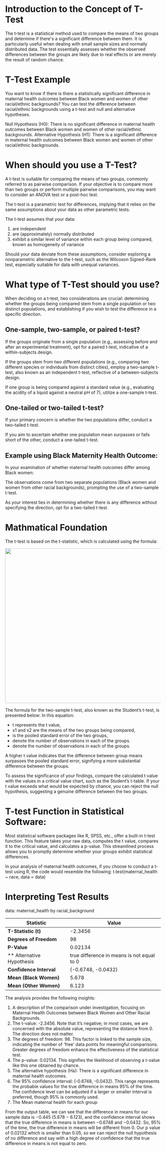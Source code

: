 # Introduction to the Concept of T-Test

The t-test is a statistical method used to compare the means of two groups and determine if there's a significant difference between them. 
It is particularly useful when dealing with small sample sizes and normally distributed data.
The test essentially assesses whether the observed differences between the groups are likely due to real effects or are merely the result of random chance.

# T-Test Example
 You want to know if there is there a statistically significant difference in maternal health outcomes between Black women and women of other racial/ethnic backgrounds? 
 You can test the difference between racial/ethnic backgrounds using a t-test and null and alternative hypotheses.

Null Hypothesis (H0): There is no significant difference in maternal health outcomes between Black women and women of other racial/ethnic backgrounds.
Alternative Hypothesis (H1): There is a significant difference in maternal health outcomes between Black women and women of other racial/ethnic backgrounds.

# When should you use a T-Test?

A t-test is suitable for comparing the means of two groups, commonly referred to as pairwise comparison. If your objective is to compare more than two groups or perform multiple pairwise comparisons, you may want to consider an ANOVA test or a post-hoc test.

The t-test is a parametric test for differences, implying that it relies on the same assumptions about your data as other parametric tests. 

The t-test assumes that your data:
1. are independent
2. are (approximately) normally distributed
3. exhibit a similar level of variance within each group being compared, known as homogeneity of variance
   
Should your data deviate from these assumptions, consider exploring a nonparametric alternative to the t-test, such as the Wilcoxon Signed-Rank test, especially suitable for data with unequal variances.

# What type of T-Test should you use?
When deciding on a t-test, two considerations are crucial: determining whether the groups being compared stem from a single population or two distinct populations, and establishing if you wish to test the difference in a specific direction.

## One-sample, two-sample, or paired t-test?

If the groups originate from a single population (e.g., assessing before and after an experimental treatment), opt for a paired t-test, indicative of a within-subjects design.

If the groups stem from two different populations (e.g., comparing two different species or individuals from distinct cities), employ a two-sample t-test, also known as an independent t-test, reflective of a between-subjects design.

If one group is being compared against a standard value (e.g., evaluating the acidity of a liquid against a neutral pH of 7), utilize a one-sample t-test.

## One-tailed or two-tailed t-test?

If your primary concern is whether the two populations differ, conduct a two-tailed t-test.

If you aim to ascertain whether one population mean surpasses or falls short of the other, conduct a one-tailed t-test.

## Example using Black Maternity Health Outcome:

In your examination of whether maternal health outcomes differ among Black women:

The observations come from two separate populations (Black women and women from other racial backgrounds), prompting the use of a two-sample t-test.

As your interest lies in determining whether there is any difference without specifying the direction, opt for a two-tailed t-test.


# Mathmatical Foundation

The t-test is based on the t-statistic, which is calculated using the formula:

<img src="https://www.google.com/url?sa=i&url=https%3A%2F%2Fmicrobenotes.com%2Ft-test%2F&psig=AOvVaw2CXj630t3V5uOzyttM-5lj&ust=1704817879452000&source=images&cd=vfe&opi=89978449&ved=0CBIQjRxqFwoTCMigv9ibzoMDFQAAAAAdAAAAABAD.png" width="700" height="500">

The formula for the two-sample t-test, also known as the Student’s t-test, is presented below:
In this equation:

- t represents the t value,
- x1 and x2 are the means of the two groups being compared,
- is the pooled standard error of the two groups,
- denote the number of observations in each of the groups.
- denote the number of observations in each of the groups.
  
A higher t value indicates that the difference between group means surpasses the pooled standard error, signifying a more substantial difference between the groups.

To assess the significance of your findings, compare the calculated t value with the values in a critical value chart, such as the Student’s t-table. If your t value exceeds what would be expected by chance, you can reject the null hypothesis, suggesting a genuine difference between the two groups.

# T-test Function in Statistical Software:

Most statistical software packages like R, SPSS, etc., offer a built-in t-test function. This feature takes your raw data, computes the t value, compares it to the critical value, and calculates a p-value. This streamlined process allows you to promptly determine whether your groups exhibit statistical differences.

In your analysis of maternal health outcomes, if you choose to conduct a t-test using R, the code would resemble the following:
t.test(maternal_health ~ race, data = data)

# Interpreting Test Results

data:  maternal_health by racial_background

| Statistic               | Value       |
|-------------------------|-------------|
| **T-Statistic (t)**      | -2.3456     |
| **Degrees of Freedom**   | 98          |
| **P-Value**              | 0.02134     |
|** Alternative Hypothesis | true difference in means is not equal to 0|
| **Confidence Interval**  | (-0.6748, -0.0432) |
| **Mean (Black Women)**   | 5.678       |
| **Mean (Other Women)**   | 6.123       |

The analysis provides the following insights:
1. A description of the comparison under investigation, focusing on Maternal Health Outcomes between Black Women and Other Racial Backgrounds.
2. The t-value: -2.3456. Note that it’s negative; in most cases, we are concerned with the absolute value, representing the distance from 0. The direction does not matter.
3. The degrees of freedom: 98. This factor is linked to the sample size, indicating the number of 'free' data points for meaningful comparisons. Greater degrees of freedom enhance the effectiveness of the statistical test.
4. The p-value: 0.02134. This signifies the likelihood of observing a t-value like this one obtained by chance.
5. The alternative hypothesis (Ha): There is a significant difference in maternal health outcomes.
6. The 95% confidence interval: (-0.6748, -0.0432). This range represents the probable values for the true difference in means 95% of the time. The confidence level can be adjusted if a larger or smaller interval is preferred, though 95% is commonly used.
7. The Mean maternal health for each group


From the output table, we can see that the difference in means for our sample data is −0.445 (5.678 − 6.123), and the confidence interval shows that the true difference in means is between −0.6748 and −0.0432. So, 95% of the time, the true difference in means will be different from 0. Our p value of 0.02132 which is smaller than 0.05, so we can reject the null hypothesis of no difference and say with a high degree of confidence that the true difference in means is not equal to zero.
